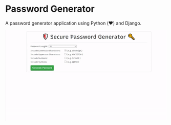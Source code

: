 # Password Generator
A password generator application using Python (❤️) and Django.

![Scheme](generator.gif)
